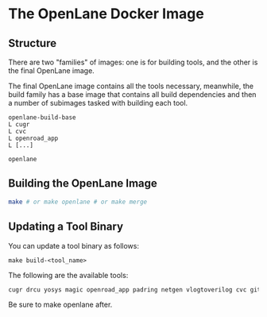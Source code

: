 # The OpenLane Docker Image
## Structure
There are two "families" of images: one is for building tools, and the other is the final OpenLane image.

The final OpenLane image contains all the tools necessary, meanwhile, the build family has a base image that contains all build dependencies and then a number of subimages tasked with building each tool.

```
openlane-build-base
L cugr
L cvc
L openroad_app
L [...]

openlane
```

## Building the OpenLane Image
```bash
make # or make openlane # or make merge
```

## Updating a Tool Binary
You can update a tool binary as follows:

```
make build-<tool_name>
```

The following are the available tools:

```bash
cugr drcu yosys magic openroad_app padring netgen vlogtoverilog cvc git
```

Be sure to make openlane after.